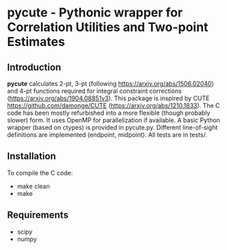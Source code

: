 pycute - Pythonic wrapper for Correlation Utilities and Two-point Estimates
===========================================================================

Introduction
------------

**pycute** calculates 2-pt, 3-pt (following https://arxiv.org/abs/1506.02040) and 4-pt functions required for integral constraint corrections (https://arxiv.org/abs/1904.08851v3).
This package is inspired by CUTE https://github.com/damonge/CUTE (https://arxiv.org/abs/1210.1833).
The C code has been mostly refurbished into a more flexible (though probably slower) form. It uses OpenMP for parallelization if available.
A basic Python wrapper (based on ctypes) is provided in pycute.py.
Different line-of-sight definitions are implemented (endpoint, midpoint).
All tests are in tests/.

Installation
------------

To compile the C code:
- make clean
- make

Requirements
------------

- scipy
- numpy
